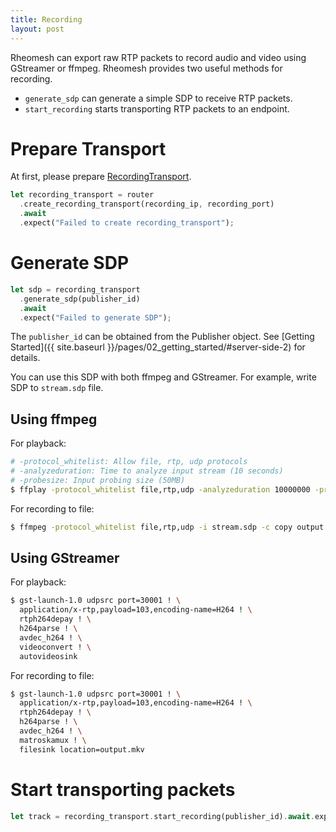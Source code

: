 ```yaml
---
title: Recording
layout: post
---
```


Rheomesh can export raw RTP packets to record audio and video using GStreamer or ffmpeg. Rheomesh provides two useful methods for recording.

- `generate_sdp` can generate a simple SDP to receive RTP packets.
- `start_recording` starts transporting RTP packets to an endpoint.


# Prepare Transport
At first, please prepare [RecordingTransport](https://docs.rs/rheomesh/latest/rheomesh/recording/recording_transport/struct.RecordingTransport.html).

```rust
let recording_transport = router
  .create_recording_transport(recording_ip, recording_port)
  .await
  .expect("Failed to create recording_transport");
```


# Generate SDP
```rust
let sdp = recording_transport
  .generate_sdp(publisher_id)
  .await
  .expect("Failed to generate SDP");
```

The `publisher_id` can be obtained from the Publisher object. See [Getting Started]({{ site.baseurl }}/pages/02_getting_started/#server-side-2) for details.

You can use this SDP with both ffmpeg and GStreamer. For example, write SDP to `stream.sdp` file.

## Using ffmpeg
For playback:
```bash
# -protocol_whitelist: Allow file, rtp, udp protocols
# -analyzeduration: Time to analyze input stream (10 seconds)
# -probesize: Input probing size (50MB)
$ ffplay -protocol_whitelist file,rtp,udp -analyzeduration 10000000 -probesize 50000000 -f sdp -i stream.sdp
```

For recording to file:
```bash
$ ffmpeg -protocol_whitelist file,rtp,udp -i stream.sdp -c copy output.mkv
```

## Using GStreamer
For playback:
```bash
$ gst-launch-1.0 udpsrc port=30001 ! \
  application/x-rtp,payload=103,encoding-name=H264 ! \
  rtph264depay ! \
  h264parse ! \
  avdec_h264 ! \
  videoconvert ! \
  autovideosink
```

For recording to file:
```bash
$ gst-launch-1.0 udpsrc port=30001 ! \
  application/x-rtp,payload=103,encoding-name=H264 ! \
  rtph264depay ! \
  h264parse ! \
  avdec_h264 ! \
  matroskamux ! \
  filesink location=output.mkv
```

# Start transporting packets
```rust
let track = recording_transport.start_recording(publisher_id).await.expect("Failed to start recording");
```
